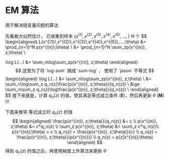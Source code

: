 # EM 算法

用于解决隐变量问题的算法

先看极大似然估计， 已收集到样本 $\{x^{(1)},x^{(2)},x^{(3)},x^{(4)},x^{(5)}, ..., \}$ $N$ 个
$$
\begin{aligned}
L(x^{(1)},x^{(2)},x^{(3)},x^{(4)},x^{(5)},... ;\theta) &=  \prod_{n=1}^N p(x^{(n)};\theta) \\
&= \prod_{n=1}^N \sum_zp(x^{(n)}, z;\theta) \\

\log L(...) &= \sum_n\log\sum_zp(x^{(n)}, z;\theta)
\end{aligned}
$$
这里为了将 `log-sum` 搞成 `sum-log` ， 使用了 `jason` 不等式
$$
\begin{aligned} 
\log L(...) &= \sum_n\log\sum_zp(x^{(n)}, z;\theta) \\
&= \sum_n\log\sum_z q_n(z)\frac{p(x^{(n)}, z;\theta)}{q_n(z)} \\
&\ge  \sum_n\sum_z q_n(z)\log\frac{p(x^{(n)}, z;\theta)}{q_n(z)} \\
\end{aligned}
$$
接下来就是，计算 $q_n(z)$ 的值，使其满足等式成立条件  (**E**)，然后再更新 $\theta$   (**M**) !!!

下面来推导 等式成立时 $q_n(z)$ 的值
$$
\begin{aligned}
\frac{p(x^{(n)}, z;\theta)}{q_n(z)} &= c \\
p(x^{(n)}, z;\theta) &= c*q_n(z) \\
\sum_z p(x^{(n)}, z;\theta) &= \sum_z c*q_n(z)\\
p(x^{(n)};\theta) = c \\
q_n(z) = \frac{p(x^{(n)}, z;\theta)}{c} \\
q_n(z) = \frac{p(x^{(n)}, z;\theta)}{p(x^{(n)})} \\
q_n(z) = p(z|x^{(n)};\theta)
\end{aligned}
$$
得到 $q_n(z)$ 的值之后，再使用梯度上升算法来更新 $\theta$

